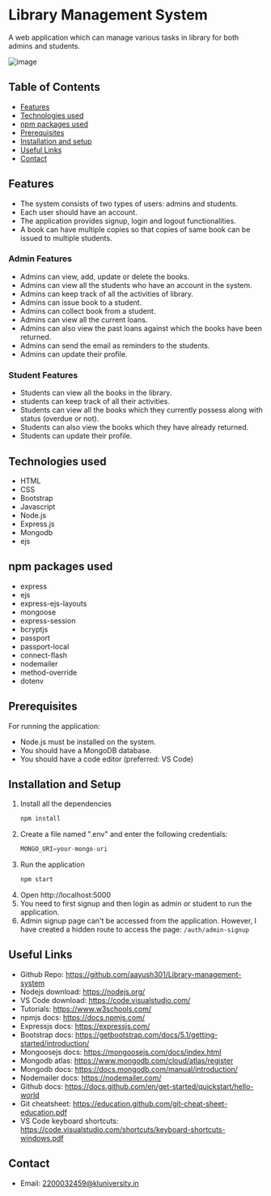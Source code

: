 # Library Management System
A web application which can manage various tasks in library for both admins and students.

![image](https://user-images.githubusercontent.com/86913048/227118328-7af0ff95-9f70-4aa6-8cf6-eb7d2998f088.png)


## Table of Contents
* [Features](#features)
* [Technologies used](#technologies-used)
* [npm packages used](#npm-packages-used)
* [Prerequisites](#prerequisites)
* [Installation and setup](#installation-and-setup)
* [Useful Links](#useful-links)
* [Contact](#contact)


## Features
- The system consists of two types of users: admins and students.
- Each user should have an account.
- The application provides signup, login and logout functionalities.
- A book can have multiple copies so that copies of same book can be issued to multiple students.

### Admin Features
- Admins can view, add, update or delete the books.
- Admins can view all the students who have an account in the system.
- Admins can keep track of all the activities of library.
- Admins can issue book to a student.
- Admins can collect book from a student.
- Admins can view all the current loans.
- Admins can also view the past loans against which the books have been returned.
- Admins can send the email as reminders to the students.
- Admins can update their profile.

### Student Features
- Students can view all the books in the library.
- students can keep track of all their activities.
- Students can view all the books which they currently possess along with status (overdue or not).
- Students can also view the books which they have already returned.
- Students can update their profile.


## Technologies used
- HTML
- CSS
- Bootstrap
- Javascript
- Node.js
- Express.js
- Mongodb
- ejs

## npm packages used
- express
- ejs
- express-ejs-layouts
- mongoose
- express-session
- bcryptjs
- passport
- passport-local
- connect-flash
- nodemailer
- method-override
- dotenv

## Prerequisites
For running the application:
- Node.js must be installed on the system.
- You should have a MongoDB database.
- You should have a code editor (preferred: VS Code)

## Installation and Setup
1. Install all the dependencies
	```sh
	npm install
	```
2. Create a file named ".env" and enter the following credentials:
	```js
	MONGO_URI=your-mongo-uri
	```
3. Run the application
	```sh
	npm start
	```
4. Open http://localhost:5000
5. You need to first signup and then login as admin or student to run the application.
6. Admin signup page can't be accessed from the application. However, I have created a hidden route to access the page: `/auth/admin-signup`

## Useful Links
- Github Repo: https://github.com/aayush301/Library-management-system
- Nodejs download: https://nodejs.org/
- VS Code download: https://code.visualstudio.com/
- Tutorials: https://www.w3schools.com/
- npmjs docs: https://docs.npmjs.com/
- Expressjs docs: https://expressjs.com/
- Bootstrap docs: https://getbootstrap.com/docs/5.1/getting-started/introduction/
- Mongoosejs docs: https://mongoosejs.com/docs/index.html
- Mongodb atlas: https://www.mongodb.com/cloud/atlas/register
- Mongodb docs: https://docs.mongodb.com/manual/introduction/
- Nodemailer docs: https://nodemailer.com/
- Github docs: https://docs.github.com/en/get-started/quickstart/hello-world
- Git cheatsheet: https://education.github.com/git-cheat-sheet-education.pdf
- VS Code keyboard shortcuts: https://code.visualstudio.com/shortcuts/keyboard-shortcuts-windows.pdf

## Contact
- Email: 2200032459@kluniversity.in
